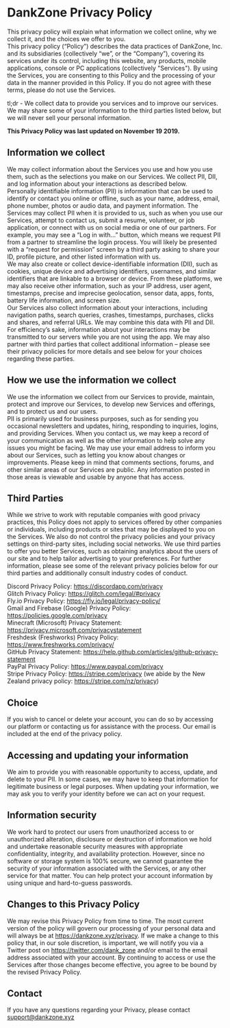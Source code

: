 <link rel="stylesheet" href="https://cdnjs.cloudflare.com/ajax/libs/spectre.css/0.5.8/spectre.min.css">
<title>Privacy Policy - DankZone</title>
<link rel="icon" href="img/core-img/favicon.ico">

# DankZone Privacy Policy

This privacy policy will explain what information we collect online, why we
collect it, and the choices we offer to you.  
This privacy policy (“Policy”) describes the data practices of DankZone, Inc.
and its subsidiaries (collectively “we”, or the “Company”), covering its
services under its control, including this website, any products, mobile
applications, console or PC applications (collectively "Services"). By using the
Services, you are consenting to this Policy and the processing of your data in
the manner provided in this Policy. If you do not agree with these terms, please
do not use the Services.

tl;dr - We collect data to provide you services and to improve our services. We
may share some of your information to the third parties listed below, but we
will never sell your personal information.

**This Privacy Policy was last updated on November 19 2019.**

## Information we collect

We may collect information about the Services you use and how you use them, such
as the selections you make on our Services. We collect PII, DII, and log
information about your interactions as described below.  
Personally identifiable information (PII) is information that can be used to
identify or contact you online or offline, such as your name, address, email,
phone number, photos or audio data, and payment information. The Services may
collect PII when it is provided to us, such as when you use our Services,
attempt to contact us, submit a resume, volunteer, or job application, or
connect with us on social media or one of our partners. For example, you may see
a “Log in with…” button, which means we request PII from a partner to streamline
the login process. You will likely be presented with a “request for permission”
screen by a third party asking to share your ID, profile picture, and other
listed information with us.  
We may also create or collect device-identifiable information (DII), such as
cookies, unique device and advertising identifiers, usernames, and similar
identifiers that are linkable to a browser or device. From these platforms, we
may also receive other information, such as your IP address, user agent,
timestamps, precise and imprecise geolocation, sensor data, apps, fonts, battery
life information, and screen size.  
Our Services also collect information about your interactions, including
navigation paths, search queries, crashes, timestamps, purchases, clicks and
shares, and referral URLs. We may combine this data with PII and DII. For
efficiency’s sake, information about your interactions may be transmitted to our
servers while you are not using the app. We may also partner with third parties
that collect additional information – please see their privacy policies for more
details and see below for your choices regarding these parties.

## How we use the information we collect

We use the information we collect from our Services to provide, maintain,
protect and improve our Services, to develop new Services and offerings, and to
protect us and our users.  
PII is primarily used for business purposes, such as for sending you occasional
newsletters and updates, hiring, responding to inquiries, logins, and providing
Services. When you contact us, we may keep a record of your communication as
well as the other information to help solve any issues you might be facing. We
may use your email address to inform you about our Services, such as letting you
know about changes or improvements. Please keep in mind that comments sections,
forums, and other similar areas of our Services are public. Any information
posted in those areas is viewable and usable by anyone that has access.

## Third Parties

While we strive to work with reputable companies with good privacy practices,
this Policy does not apply to services offered by other companies or
individuals, including products or sites that may be displayed to you on the
Services. We also do not control the privacy policies and your privacy settings
on third-party sites, including social networks. We use third parties to offer
you better Services, such as obtaining analytics about the users of our site and
to help tailor advertising to your preferences. For further information, please
see some of the relevant privacy policies below for our third parties and
additionally consult industry codes of conduct.

Discord Privacy Policy: <https://discordapp.com/privacy>  
Glitch Privacy Policy: <https://glitch.com/legal/#privacy>  
Fly.io Privacy Policy: <https://fly.io/legal/privacy-policy/>  
Gmail and Firebase (Google) Privacy Policy:
<https://policies.google.com/privacy>  
Minecraft (Microsoft) Privacy Statement:
<https://privacy.microsoft.com/privacystatement>  
Freshdesk (Freshworks) Privacy Policy: <https://www.freshworks.com/privacy/>  
GitHub Privacy Statement:
<https://help.github.com/articles/github-privacy-statement>  
PayPal Privacy Policy: <https://www.paypal.com/privacy>  
Stripe Privacy Policy: <https://stripe.com/privacy> (we abide by the New Zealand
privacy policy: <https://stripe.com/nz/privacy>)

## Choice

If you wish to cancel or delete your account, you can do so by accessing our
platform or contacting us for assistance with the process. Our email is included
at the end of the privacy policy.

## Accessing and updating your information

We aim to provide you with reasonable opportunity to access, update, and delete
to your PII. In some cases, we may have to keep that information for legitimate
business or legal purposes. When updating your information, we may ask you to
verify your identity before we can act on your request.

## Information security

We work hard to protect our users from unauthorized access to or unauthorized
alteration, disclosure or destruction of information we hold and undertake
reasonable security measures with appropriate confidentiality, integrity, and
availability protection. However, since no software or storage system is 100%
secure, we cannot guarantee the security of your information associated with the
Services, or any other service for that matter. You can help protect your
account information by using unique and hard-to-guess passwords.

## Changes to this Privacy Policy

We may revise this Privacy Policy from time to time. The most current version of
the policy will govern our processing of your personal data and will always be
at https://dankzone.xyz/privacy. If we make a change to this policy that, in our
sole discretion, is important, we will notify you via a Twitter post on
https://twitter.com/dank_zone and/or email to the email address associated with
your account. By continuing to access or use the Services after those changes
become effective, you agree to be bound by the revised Privacy Policy.

## Contact

If you have any questions regarding your Privacy, please contact
support@dankzone.xyz

